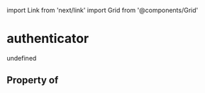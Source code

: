 import Link from 'next/link'
import Grid from '@components/Grid'

# authenticator

undefined

## Property of



